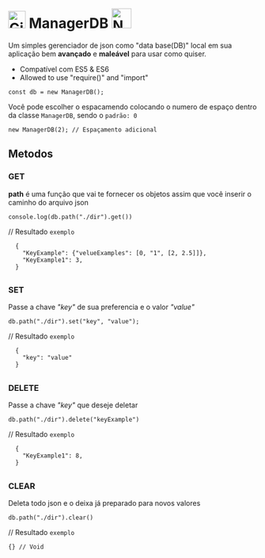 # [<img src="https://cdn-icons-png.flaticon.com/512/25/25231.png" alt="GitHub" width="35">](https://github.com/dspofu/managerDB) ManagerDB [<img src="https://upload.wikimedia.org/wikipedia/commons/thumb/d/db/Npm-logo.svg/2560px-Npm-logo.svg.png" alt="NPM" width="40">](https://www.npmjs.com/package/managerDB)

Um simples gerenciador de json como "data base(DB)" local em sua aplicação bem __avançado__ e __maleável__ para usar como quiser.
<ul>
<li>Compatível com ES5 & ES6</li>
<li>Allowed to use "require()" and "import"</li>
</ul>

<pre><code>const db = new ManagerDB();</code></pre>

Você pode escolher o espacamendo colocando o numero de espaço dentro da classe `ManagerDB`, sendo o `padrão: 0`

<pre><code>new ManagerDB(2); // Espaçamento adicional</code></pre>

## Metodos
### GET

__path__ é uma função que vai te fornecer os objetos assim que você inserir o caminho do arquivo json

<pre><code>console.log(db.path("./dir").get())</code></pre>
// Resultado `exemplo`
<pre><code>  {
    "KeyExample": {"velueExamples": [0, "1", [2, 2.5]]},
    "KeyExample1": 3,
  }</code></pre>
## 
### SET

Passe a chave *"key"* de sua preferencia e o valor *"value"*

<pre><code>db.path("./dir").set("key", "value");</code></pre>
// Resultado `exemplo`
<pre><code>  {
    "key": "value"
  }</code></pre>
## 
### DELETE

Passe a chave *"key"* que deseje deletar

<pre><code>db.path("./dir").delete("keyExample")</code></pre>
// Resultado `exemplo`
<pre><code>  {
    "KeyExample1": 8,
  }</code></pre>
## 
### CLEAR

Deleta todo json e o deixa já preparado para novos valores

<pre><code>db.path("./dir").clear()</code></pre>
// Resultado `exemplo`
<pre><code>{} // Void</code></pre>